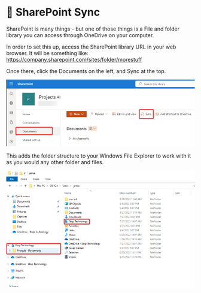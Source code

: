 # 🔁 SharePoint Sync

SharePoint is many things - but one of those things is a File and folder library you can access through OneDrive on your computer.&#x20;

In order to set this up, access the SharePoint library URL in your web browser. It will be something like: https://company.sharepoint.com/sites/folder/morestuff

Once there, click the Documents on the left, and Sync at the top.&#x20;

![](<../../../../.gitbook/assets/image (5) (1).png>)

This adds the folder structure to your Windows File Explorer to work with it as you would any other folder and files.

![](<../../../../.gitbook/assets/image (6).png>)

